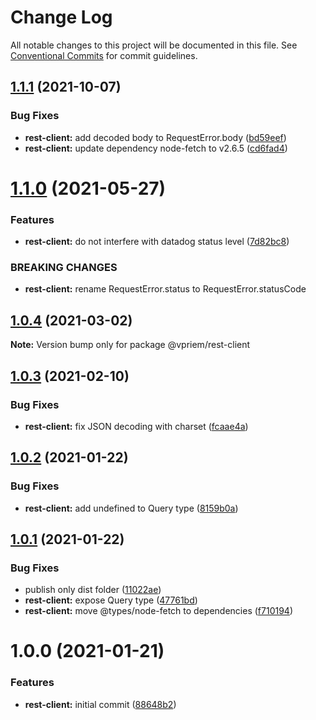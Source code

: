 # Change Log

All notable changes to this project will be documented in this file.
See [Conventional Commits](https://conventionalcommits.org) for commit guidelines.

## [1.1.1](https://github.com/vpriem/ts-monorepo/compare/@vpriem/rest-client@1.1.0...@vpriem/rest-client@1.1.1) (2021-10-07)


### Bug Fixes

* **rest-client:** add decoded body to RequestError.body ([bd59eef](https://github.com/vpriem/ts-monorepo/commit/bd59eefa4b63b152bb1afb434d2681f8c972314f))
* **rest-client:** update dependency node-fetch to v2.6.5 ([cd6fad4](https://github.com/vpriem/ts-monorepo/commit/cd6fad424cbdceea5fc187dda19f40b462e7e0de))





# [1.1.0](https://github.com/vpriem/ts-monorepo/compare/@vpriem/rest-client@1.0.4...@vpriem/rest-client@1.1.0) (2021-05-27)


### Features

* **rest-client:** do not interfere with datadog status level ([7d82bc8](https://github.com/vpriem/ts-monorepo/commit/7d82bc8f2861cdbc4767f18b3071fd0438d2ade8))


### BREAKING CHANGES

* **rest-client:** rename RequestError.status to RequestError.statusCode





## [1.0.4](https://github.com/vpriem/ts-monorepo/compare/@vpriem/rest-client@1.0.3...@vpriem/rest-client@1.0.4) (2021-03-02)

**Note:** Version bump only for package @vpriem/rest-client





## [1.0.3](https://github.com/vpriem/ts-monorepo/compare/@vpriem/rest-client@1.0.2...@vpriem/rest-client@1.0.3) (2021-02-10)


### Bug Fixes

* **rest-client:** fix JSON decoding with charset ([fcaae4a](https://github.com/vpriem/ts-monorepo/commit/fcaae4a8097598d6068adf0a16c6358087d8fbfb))





## [1.0.2](https://github.com/vpriem/ts-monorepo/compare/@vpriem/rest-client@1.0.1...@vpriem/rest-client@1.0.2) (2021-01-22)


### Bug Fixes

* **rest-client:** add undefined to Query type ([8159b0a](https://github.com/vpriem/ts-monorepo/commit/8159b0a91c586405b192c1be8d3b230c66c0f3f6))





## [1.0.1](https://github.com/vpriem/ts-monorepo/compare/@vpriem/rest-client@1.0.0...@vpriem/rest-client@1.0.1) (2021-01-22)


### Bug Fixes

* publish only dist folder ([11022ae](https://github.com/vpriem/ts-monorepo/commit/11022aeeff4b0f147a59b564a7f6fdd3ee63aca2))
* **rest-client:** expose Query type ([47761bd](https://github.com/vpriem/ts-monorepo/commit/47761bd22ed4411f90e91852c1a130b7c225b2b2))
* **rest-client:** move @types/node-fetch to dependencies ([f710194](https://github.com/vpriem/ts-monorepo/commit/f71019411ab28326a626fa1604ec88676ff6619a))





# 1.0.0 (2021-01-21)


### Features

* **rest-client:** initial commit ([88648b2](https://github.com/vpriem/ts-monorepo/commit/88648b27febab1d060704ded2c86cc2b7dc4c673))
